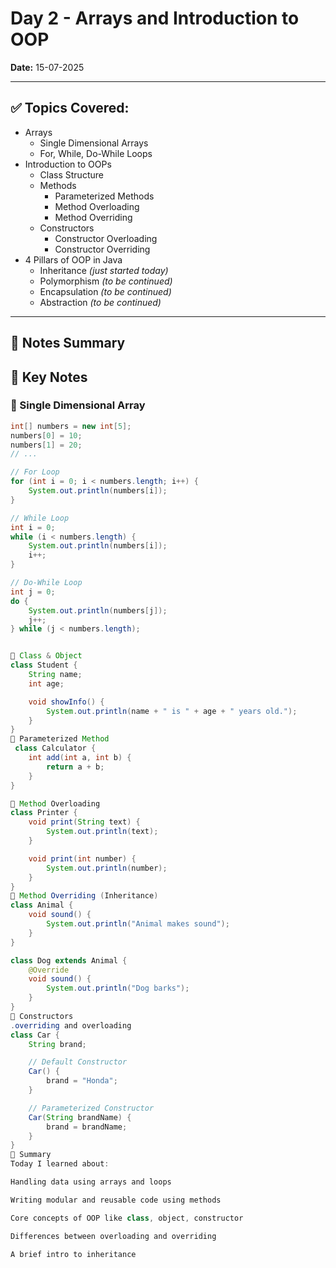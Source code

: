 # Day 2 - Arrays and Introduction to OOP

**Date:** 15-07-2025

---

## ✅ Topics Covered:

- Arrays
  - Single Dimensional Arrays
  - For, While, Do-While Loops
- Introduction to OOPs
  - Class Structure
  - Methods
    - Parameterized Methods
    - Method Overloading
    - Method Overriding
  - Constructors
    - Constructor Overloading
    - Constructor Overriding
- 4 Pillars of OOP in Java
  - Inheritance *(just started today)*
  - Polymorphism *(to be continued)*
  - Encapsulation *(to be continued)*
  - Abstraction *(to be continued)*

---

## 📌 Notes Summary

## 🧠 Key Notes

### 🔸 Single Dimensional Array

```java
int[] numbers = new int[5];
numbers[0] = 10;
numbers[1] = 20;
// ...

// For Loop
for (int i = 0; i < numbers.length; i++) {
    System.out.println(numbers[i]);
}

// While Loop
int i = 0;
while (i < numbers.length) {
    System.out.println(numbers[i]);
    i++;
}

// Do-While Loop
int j = 0;
do {
    System.out.println(numbers[j]);
    j++;
} while (j < numbers.length);


🔸 Class & Object
class Student {
    String name;
    int age;

    void showInfo() {
        System.out.println(name + " is " + age + " years old.");
    }
}
🔸 Parameterized Method
 class Calculator {
    int add(int a, int b) {
        return a + b;
    }
}

🔸 Method Overloading
class Printer {
    void print(String text) {
        System.out.println(text);
    }

    void print(int number) {
        System.out.println(number);
    }
}
🔸 Method Overriding (Inheritance)
class Animal {
    void sound() {
        System.out.println("Animal makes sound");
    }
}

class Dog extends Animal {
    @Override
    void sound() {
        System.out.println("Dog barks");
    }
}
🔸 Constructors
.overriding and overloading
class Car {
    String brand;

    // Default Constructor
    Car() {
        brand = "Honda";
    }

    // Parameterized Constructor
    Car(String brandName) {
        brand = brandName;
    }
}
📌 Summary
Today I learned about:

Handling data using arrays and loops

Writing modular and reusable code using methods

Core concepts of OOP like class, object, constructor

Differences between overloading and overriding

A brief intro to inheritance


